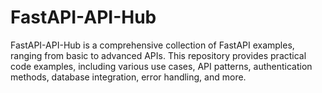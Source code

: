 # FastAPI-API-Hub
FastAPI-API-Hub is a comprehensive collection of FastAPI examples, ranging from basic to advanced APIs. This repository provides practical code examples, including various use cases, API patterns, authentication methods, database integration, error handling, and more.
